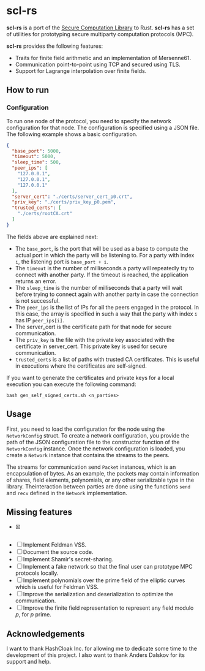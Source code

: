 # scl-rs

**scl-rs** is a port of the [Secure Computation Library](https://github.com/anderspkd/secure-computation-library)
to Rust. **scl-rs** has a set of utilities for prototyping secure multiparty
computation protocols (MPC).

**scl-rs** provides the following features:

- Traits for finite field arithmetic and an implementation of Mersenne61.
- Communication point-to-point using TCP and secured using TLS.
- Support for Lagrange interpolation over finite fields.

## How to run

### Configuration

To run one node of the protocol, you need to specify the network configuration
for that node. The configuration is specified using a JSON file. The following
example shows a basic configuration.

```json
{
  "base_port": 5000,
  "timeout": 5000,
  "sleep_time": 500,
  "peer_ips": [
    "127.0.0.1",
    "127.0.0.1",
    "127.0.0.1"
  ],
  "server_cert": "./certs/server_cert_p0.crt",
  "priv_key": "./certs/priv_key_p0.pem",
  "trusted_certs": [
    "./certs/rootCA.crt"
  ]
}
```

The fields above are explained next:

- The `base_port`, is the port that will be used as a base to compute the actual
  port in which the party will be listening to. For a party with index `i`, the
  listening port is `base_port + i`.
- The `timeout` is the number of milliseconds a party will repeatedly try to
  connect with another party. If the timeout is reached, the application returns
  an error.
- The `sleep_time` is the number of milliseconds that a party will wait before
  trying to connect again with another party in case the connection is not
  successful.
- The `peer_ips` is the list of IPs for all the peers engaged in the protocol.
  In this case, the array is specified in such a way that the party with index
  `i` has IP `peer_ips[i]`.
- The server_cert is the certificate path for that node for secure communication.
- The `priv_key` is the file with the private key associated with the
  certificate in server_cert. This private key is used for secure communication.
- `trusted_certs` is a list of paths with trusted CA certificates. This is useful
  in executions where the certificates are self-signed.

If you want to generate the certificates and private keys for a local execution
you can execute the following command:

```text
bash gen_self_signed_certs.sh <n_parties>
```

## Usage

First, you need to load the configuration for the node using the `NetworkConfig`
struct. To create a network configuration, you provide the path of the JSON
configuration file to the constructor function of the `NetworkConfig` instance.
Once the network configuration is loaded, you create a `Network` instance that
contains the streams to the peers.

The streams for communication send `Packet` instances, which is an 
encapsulation of bytes. As an example, the packets may contain information of 
shares, field elements, polynomials, or any other serializable type in the 
library. Theinteraction between parties are done using the functions `send` and 
`recv` defined in the `Network` implementation.

## Missing features

- [x] ~~~Implement secp256k1~~~.
- [ ] Implement Feldman VSS.
- [ ] Document the source code.
- [ ] Implement Shamir's secret-sharing.
- [ ] Implement a fake network so that the final user can prototype MPC protocols locally.
- [ ] Implement polynomials over the prime field of the elliptic curves which is useful for Feldman VSS.
- [ ] Improve the serialization and deserialization to optimize the communication.
- [ ] Improve the finite field representation to represent any field modulo $p$, for $p$ prime.

## Acknowledgements

I want to thank HashCloak Inc. for allowing me to dedicate some time to the development of this project. I also want to thank Anders Dalskov for its support and help.
